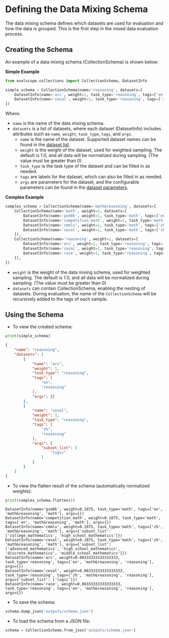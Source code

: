# Defining the Data Mixing Schema

The data mixing schema defines which datasets are used for evaluation and how the data is grouped. This is the first step in the mixed data evaluation process.

## Creating the Schema

An example of a data mixing schema (CollectionSchema) is shown below:

**Simple Example**

```python
from evalscope.collections import CollectionSchema, DatasetInfo

simple_schema = CollectionSchema(name='reasoning', datasets=[
    DatasetInfo(name='arc', weight=1, task_type='reasoning', tags=['en']),
    DatasetInfo(name='ceval', weight=1, task_type='reasoning', tags=['zh'], args={'subset_list': ['logic']})
])
```
Where:
- `name` is the name of the data mixing schema.
- `datasets` is a list of datasets, where each dataset (DatasetInfo) includes attributes such as `name`, `weight`, `task_type`, `tags`, and `args`.
    - `name` is the name of the dataset. Supported dataset names can be found in the [dataset list](../../get_started/supported_dataset.md#1-native-supported-datasets).
    - `weight` is the weight of the dataset, used for weighted sampling. The default is 1.0, and all data will be normalized during sampling. (The value must be greater than 0)
    - `task_type` is the task type of the dataset and can be filled in as needed.
    - `tags` are labels for the dataset, which can also be filled in as needed.
    - `args` are parameters for the dataset, and the configurable parameters can be found in the [dataset parameters](../../get_started/parameters.md#dataset-parameters).

**Complex Example**

```python
complex_schema = CollectionSchema(name='math&reasoning', datasets=[
    CollectionSchema(name='math', weight=3, datasets=[
        DatasetInfo(name='gsm8k', weight=1, task_type='math', tags=['en']),
        DatasetInfo(name='competition_math', weight=1, task_type='math', tags=['en']),
        DatasetInfo(name='cmmlu', weight=1, task_type='math', tags=['zh'], args={'subset_list': ['college_mathematics', 'high_school_mathematics']}),
        DatasetInfo(name='ceval', weight=1, task_type='math', tags=['zh'], args={'subset_list': ['advanced_mathematics', 'high_school_mathematics', 'discrete_mathematics', 'middle_school_mathematics']}),
    ]),
    CollectionSchema(name='reasoning', weight=1, datasets=[
        DatasetInfo(name='arc', weight=1, task_type='reasoning', tags=['en']),
        DatasetInfo(name='ceval', weight=1, task_type='reasoning', tags=['zh'], args={'subset_list': ['logic']}),
        DatasetInfo(name='race', weight=1, task_type='reasoning', tags=['en']),
    ]),
])
```
- `weight` is the weight of the data mixing schema, used for weighted sampling. The default is 1.0, and all data will be normalized during sampling. (The value must be greater than 0)
- `datasets` can contain CollectionSchema, enabling the nesting of datasets. During evaluation, the name of the `CollectionSchema` will be recursively added to the tags of each sample.

## Using the Schema

- To view the created schema:

```python
print(simple_schema)
```
```json
{
    "name": "reasoning",
    "datasets": [
        {
            "name": "arc",
            "weight": 1,
            "task_type": "reasoning",
            "tags": [
                "en",
                "reasoning"
            ],
            "args": {}
        },
        {
            "name": "ceval",
            "weight": 1,
            "task_type": "reasoning",
            "tags": [
                "zh",
                "reasoning"
            ],
            "args": {
                "subset_list": [
                    "logic"
                ]
            }
        }
    ]
}
```

- To view the flatten result of the schema (automatically normalized weights):

```python
print(complex_schema.flatten())
```
```text
DatasetInfo(name='gsm8k', weight=0.1875, task_type='math', tags=['en', 'math&reasoning', 'math'], args={})
DatasetInfo(name='competition_math', weight=0.1875, task_type='math', tags=['en', 'math&reasoning', 'math'], args={})
DatasetInfo(name='cmmlu', weight=0.1875, task_type='math', tags=['zh', 'math&reasoning', 'math'], args={'subset_list': ['college_mathematics', 'high_school_mathematics']})
DatasetInfo(name='ceval', weight=0.1875, task_type='math', tags=['zh', 'math&reasoning', 'math'], args={'subset_list': ['advanced_mathematics', 'high_school_mathematics', 'discrete_mathematics', 'middle_school_mathematics']})
DatasetInfo(name='arc', weight=0.08333333333333333, task_type='reasoning', tags=['en', 'math&reasoning', 'reasoning'], args={})
DatasetInfo(name='ceval', weight=0.08333333333333333, task_type='reasoning', tags=['zh', 'math&reasoning', 'reasoning'], args={'subset_list': ['logic']})
DatasetInfo(name='race', weight=0.08333333333333333, task_type='reasoning', tags=['en', 'math&reasoning', 'reasoning'], args={})
```

- To save the schema:

```python
schema.dump_json('outputs/schema.json')
```

- To load the schema from a JSON file:

```python
schema = CollectionSchema.from_json('outputs/schema.json')
```